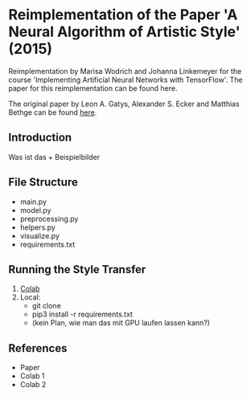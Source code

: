 # Reimplementation of the Paper 'A Neural Algorithm of Artistic Style' (2015)

Reimplementation by Marisa Wodrich and Johanna Linkemeyer for the course 'Implementing Artificial Neural Networks with TensorFlow'. The paper for this reimplementation can be found here.

The original paper by Leon A. Gatys, Alexander S. Ecker and Matthias Bethge can be found [here](https://arxiv.org/abs/1508.06576).

## Introduction
Was ist das + Beispielbilder

## File Structure
* main.py
* model.py
* preprocessing.py
* helpers.py
* visualize.py
* requirements.txt

## Running the Style Transfer
1. [Colab](https://colab.research.google.com/drive/1QyBRdjDXfPIMuP-nY-vcj8sMbqkp2viM#scrollTo=gS0RpbSgFcXb)
2. Local:
    * git clone
    * pip3 install -r requirements.txt
    * (kein Plan, wie man das mit GPU laufen lassen kann?)

## References
* Paper
* Colab 1
* Colab 2

